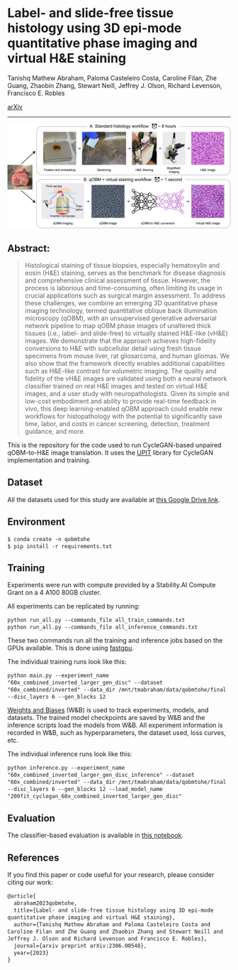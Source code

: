 # Label- and slide-free tissue histology using 3D epi-mode quantitative phase imaging and virtual H&E staining


Tanishq Mathew Abraham, Paloma Casteleiro Costa, Caroline Filan, Zhe Guang, Zhaobin Zhang,
Stewart Neill, Jeffrey J. Olson, Richard Levenson, Francisco E. Robles

[arXiv](https://arxiv.org/abs/2306.00548)

---

![](assets/Fig1.png)

## Abstract:
> Histological staining of tissue biopsies, especially hematoxylin and eosin (H&E) staining, serves as the benchmark for disease diagnosis and comprehensive clinical assessment of tissue. However, the process is laborious and time-consuming, often limiting its usage in crucial applications such as surgical margin assessment. To address these challenges, we combine an emerging 3D quantitative phase imaging technology, termed quantitative oblique back illumination microscopy (qOBM), with an unsupervised generative adversarial network pipeline to map qOBM phase images of unaltered thick tissues (i.e., label- and slide-free) to virtually stained H&E-like (vH&E) images. We demonstrate that the approach achieves high-fidelity conversions to H&E with subcellular detail using fresh tissue specimens from mouse liver, rat gliosarcoma, and human gliomas. We also show that the framework directly enables additional capabilities such as H&E-like contrast for volumetric imaging. The quality and fidelity of the vH&E images are validated using both a neural network classifier trained on real H&E images and tested on virtual H&E images, and a user study with neuropathologists. Given its simple and low-cost embodiment and ability to provide real-time feedback in vivo, this deep learning-enabled qOBM approach could enable new workflows for histopathology with the potential to significantly save time, labor, and costs in cancer screening, detection, treatment guidance, and more. 


This is the repository for the code used to run CycleGAN-based unpaired qOBM-to-H&E image translation. It uses the [UPIT](https://github.com/tmabraham/UPIT) library for CycleGAN implementation and training.


## Dataset

All the datasets used for this study are available at [this Google Drive link](https://drive.google.com/file/d/1mjYYLMLYX5H5GK6XmmXt_3lPo_dmFuJE/view?usp=sharing).

## Environment

```
$ conda create -n qobmtohe
$ pip install -r requirements.txt
```

## Training

Experiments were run with compute provided by a Stability.AI Compute Grant on a 4 A100 80GB cluster.

All experiments can be replicated by running:
```
python run_all.py --commands_file all_train_commands.txt
python run_all.py --commands_file all_inference_commands.txt
```

These two commands run all the training and inference jobs based on the GPUs available. This is done using [fastgpu](https://fastgpu.fast.ai/).

The individual training runs look like this:
```
python main.py --experiment_name "60x_combined_inverted_larger_gen_disc" --dataset "60x_combined/inverted" --data_dir /mnt/tmabraham/data/qobmtohe/final --disc_layers 6 --gen_blocks 12
```

[Weights and Biases](https://wandb.com) (W&B) is used to track experiments, models, and datasets. The trained model checkpoints are saved by W&B and the inference scripts load the models from W&B. All experiment information is recorded in W&B, such as hyperparameters, the dataset used, loss curves, etc.

The individual inference runs look like this:
```
python inference.py --experiment_name "60x_combined_inverted_larger_gen_disc_inference" --dataset "60x_combined/inverted" --data_dir /mnt/tmabraham/data/qobmtohe/final --disc_layers 6 --gen_blocks 12 --load_model_name "200fit_cyclegan_60x_combined_inverted_larger_gen_disc"
```

## Evaluation

The classifier-based evaluation is available in [this notebook](evaluation-final.ipynb).


## References

If you find this paper or code useful for your research, please consider citing our work:

```
@article{
  abraham2023qobmtohe,
  title={Label- and slide-free tissue histology using 3D epi-mode quantitative phase imaging and virtual H&E staining},
  author={Tanishq Mathew Abraham and Paloma Casteleiro Costa and Caroline Filan and Zhe Guang and Zhaobin Zhang and Stewart Neill and Jeffrey J. Olson and Richard Levenson and Francisco E. Robles},
  journal={arxiv preprint arXiv:2306.00548},
  year={2023}
}
```
